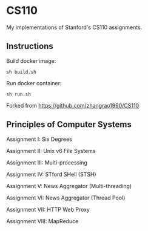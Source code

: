 # CS110

My implementations of Stanford's CS110 assignments.

## Instructions

Build docker image:
```
sh build.sh
```

Run docker container:
```
sh run.sh
```

Forked from https://github.com/zhangrao1990/CS110

## Principles of Computer Systems

Assignment I: Six Degrees

Assignment II: Unix v6 File Systems

Assignment III: Multi-processing

Assignment IV: STford SHell (STSH)

Assignment V: News Aggregator (Multi-threading)

Assignment VI: News Aggregator (Thread Pool)

Assignment VII: HTTP Web Proxy

Assignment VIII: MapReduce
